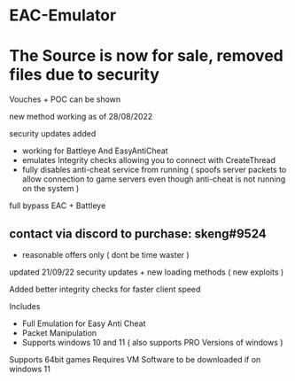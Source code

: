 # EAC-Emulator
# The Source is now for sale, removed files due to security

Vouches + POC can be shown 


new method working as of 28/08/2022 

security updates added

- working for Battleye And EasyAntiCheat 
- emulates Integrity checks allowing you to connect with CreateThread 
- fully disables anti-cheat service from running ( spoofs server packets to allow connection to game servers even though anti-cheat is not running on the system )

full bypass EAC + Battleye 

## contact via discord to purchase: skeng#9524
- reasonable offers only ( dont be time waster )

updated 21/09/22
security updates + new loading methods ( new exploits )



Added better integrity checks for faster client speed

Includes 
- Full Emulation for Easy Anti Cheat 
- Packet Manipulation
- Supports windows 10 and 11 ( also supports PRO Versions of windows )

Supports 64bit games
Requires VM Software to be downloaded if on windows 11

